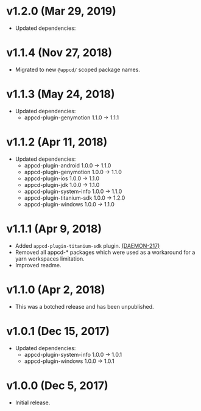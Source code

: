 # v1.2.0 (Mar 29, 2019)

 * Updated dependencies:

# v1.1.4 (Nov 27, 2018)

 * Migrated to new `@appcd/` scoped package names.

# v1.1.3 (May 24, 2018)

 * Updated dependencies:
   - appcd-plugin-genymotion 1.1.0 -> 1.1.1

# v1.1.2 (Apr 11, 2018)

 * Updated dependencies:
   - appcd-plugin-android 1.0.0 -> 1.1.0
   - appcd-plugin-genymotion 1.0.0 -> 1.1.0
   - appcd-plugin-ios 1.0.0 -> 1.1.0
   - appcd-plugin-jdk 1.0.0 -> 1.1.0
   - appcd-plugin-system-info 1.0.0 -> 1.1.0
   - appcd-plugin-titanium-sdk 1.0.0 -> 1.2.0
   - appcd-plugin-windows 1.0.0 -> 1.1.0

# v1.1.1 (Apr 9, 2018)

 * Added `appcd-plugin-titanium-sdk` plugin.
   [(DAEMON-217)](https://jira.appcelerator.org/browse/DAEMON-217)
 * Removed all appcd-* packages which were used as a workaround for a yarn workspaces limitation.
 * Improved readme.

# v1.1.0 (Apr 2, 2018)

 * This was a botched release and has been unpublished.

# v1.0.1 (Dec 15, 2017)

 * Updated dependencies:
   - appcd-plugin-system-info 1.0.0 -> 1.0.1
   - appcd-plugin-windows 1.0.0 -> 1.0.1

# v1.0.0 (Dec 5, 2017)

 - Initial release.

